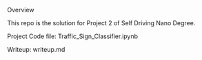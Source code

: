 Overview

This repo is the solution for Project 2 of Self Driving Nano Degree.

Project Code file: Traffic_Sign_Classifier.ipynb

Writeup: writeup.md
